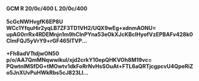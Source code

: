 #### GCM R 20/0c/400 L 20/0c/400
**5cGcNWHvgfK6EP8U**<br/>**WCc1YfquHir2yqLB7ZF3TD1VH2/UQX9wEg+xdnmAONU=**<br/>**upAG0rrRx4RDEMnjn1m9hClnPYna53eOkXJcKBcIHyofVzEPBAFv428k0ClmFQJ5yVrY9+rGF465lTVP...**<br/><br/>
**+Fh8adVTtdjwON50**<br/>**p/o/AA7QmMNqwwikul/xjd2crkY10epQHKVOh8M19vc=**<br/>**PQwtnIMSfDG+tMOwtv1dkFoRrNvHsSOuAt+FTL6aQRTjcgpcvU4QpeRiZo5JnXUvPuHWkRbs5cJ823Ll...**